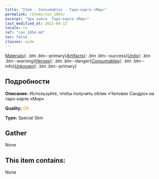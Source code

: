 ```yaml
---
title: "Item - Consumables - Таро-карта «Мир»"
permalink: /Items/con_1054/
excerpt: "Эра хаоса  Таро-карта «Мир»"
last_modified_at: 2021-04-12
locale: ru
ref: "con_1054.md"
toc: false
classes: wide
---
```

 [Materials](/ru/Items/){: .btn .btn--primary}[Artifacts](/ru/Items/Artifacts/){: .btn .btn--success}[Units](/ru/Items/Units/){: .btn .btn--warning}[Heroes](/ru/Items/Heroes/){: .btn .btn--danger}[Consumables](/ru/Items/Consumables/){: .btn .btn--info}[Unknown](/ru/Items/Unknown/){: .btn .btn--primary}

## Подробности
 **Описание:** Используйте, чтобы получить облик «Человек Сандро» на таро-карте «Мир»

 **Quality:** <span style="color: #FF8C00">OK</span>

 **Type:** Special Skin

## Gather

  None

## This item contains:

  None


